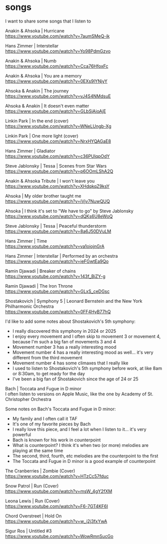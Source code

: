 # songs

I want to share some songs that I listen to

Anakin & Ahsoka | Hurricane  
https://www.youtube.com/watch?v=7aumSMeQ-ik

Hans Zimmer | Interstellar  
https://www.youtube.com/watch?v=Yo98PdmGzvo

Anakin & Ahsoka | Numb  
https://www.youtube.com/watch?v=Cca76HfoxFc

Anakin & Ahsoka | You are a memory  
https://www.youtube.com/watch?v=0EXs9lYNjyY

Ahsoka & Anakin | The journey  
https://www.youtube.com/watch?v=vJ4S4NMdsuE

Ahsoka & Anakin | It doesn't even matter  
https://www.youtube.com/watch?v=GLbSjAioAjE

Linkin Park | In the end (cover)  
https://www.youtube.com/watch?v=WNeLUngb-Xg

Linkin Park | One more light (cover)  
https://www.youtube.com/watch?v=NrxHYQAGaE8

Hans Zimmer | Gladiator  
https://www.youtube.com/watch?v=c36PUlqpOdY

Steve Jablonsky | Tessa | Scenes from Star Wars  
https://www.youtube.com/watch?v=p6OOmLShA2Q

Anakin & Ahsoka Tribute | I won't leave you  
https://www.youtube.com/watch?v=XHdqkqZ9ksY

Ahsoka | My older brother taught me  
https://www.youtube.com/watch?v=iVjv7NuwQUQ

Ahsoka | I think it's set to "We have to go" by Steve Jablonsky  
https://www.youtube.com/watch?v=dQKs6U8eWoQ

Steve Jablonsky | Tessa | Peaceful thunderstorm  
https://www.youtube.com/watch?v=8a6J50DVuLM

Hans Zimmer | Time  
https://www.youtube.com/watch?v=va1oiojnGrA

Hans Zimmer | Interstellar | Performed by an orchestra  
https://www.youtube.com/watch?v=ieFGwtEa9Qo

Ramin Djawadi | Breaker of chains    
https://www.youtube.com/watch?v=143f_BiZY-g

Ramin Djawadi | The Iron Throne  
https://www.youtube.com/watch?v=GLxS_ceDGsc

Shostakovich | Symphony 5 | Leonard Bernstein and the New York Philharmonic Orchestra  
https://www.youtube.com/watch?v=0FF4HyB77hQ

I'd like to add some notes about Shostakovich's 5th symphony:
- I really discovered this symphony in 2024 or 2025
- I enjoy every movement and I often skip to movement 3 or movement 4, because I'm such a big fan of movements 3 and 4
- Movement number 3 has a really interesting mood
- Movement number 4 has a really interesting mood as well... it's very different from the third movement
- Movement number 4 has some climaxes that I really like
- I used to listen to Shostakovich's 5th symphony before work, at like 8am or 8:30am, to get ready for the day
- I've been a big fan of Shostakovich since the age of 24 or 25

Bach | Toccata and Fugue in D minor  
I often listen to versions on Apple Music, like the one by Academy of St. Christopher Orchestra

Some notes on Bach's Toccata and Fugue in D minor:
- My family and I often call it TAF
- It's one of my favorite pieces by Bach
- I really love this piece, and I feel a lot when I listen to it... it's very powerful
- Bach is known for his work in counterpoint
- What is counterpoint? I think it's when two (or more) melodies are playing at the same time
- The second, third, fourth, etc melodies are the counterpoint to the first
- The Toccata and Fugue in D minor is a good example of counterpoint

The Cranberries | Zombie (Cover)  
https://www.youtube.com/watch?v=HTzCc57fduc

Snow Patrol | Run (Cover)  
https://www.youtube.com/watch?v=msW_4gY2fXM

Leona Lewis | Run (Cover)  
https://www.youtube.com/watch?v=F6-7GT4KF6I

Chord Overstreet | Hold On  
https://www.youtube.com/watch?v=w_j2j3fxYwA

Sigur Ros | Untitled #3  
https://www.youtube.com/watch?v=WowRmnSucGo
